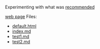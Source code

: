Experimenting with what was [recommended](https://github.com/bigdata-mindstorms/jekyll-playground/issues/9#issuecomment-194627328)

[web page](http://bigdata-mindstorms.github.io/jekyll-playground/public/LivingProgram/2016/03/10/jekyll_include_experiment/index.html)
Files:
* [default.html](https://github.com/bigdata-mindstorms/jekyll-playground/blob/gh-pages/_layouts/LivingProgram/2016/03/08/default.html)
* [index.md](https://github.com/bigdata-mindstorms/jekyll-playground/blob/gh-pages/public/LivingProgram/2016/03/10/jekyll_include_experiment/index.md)
* [test1.md](https://github.com/bigdata-mindstorms/jekyll-playground/blob/gh-pages/_includes/LivingProgram/2016/03/10/test1.md)
* [test2.md](https://github.com/bigdata-mindstorms/jekyll-playground/blob/gh-pages/_includes/LivingProgram/2016/03/10/test2.md)
